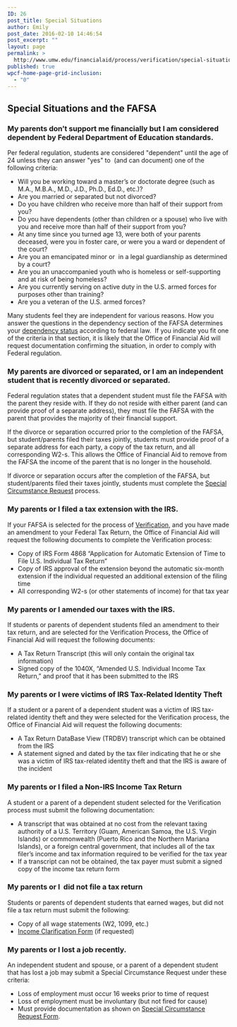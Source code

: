 ```yaml
---
ID: 26
post_title: Special Situations
author: Emily
post_date: 2016-02-10 14:46:54
post_excerpt: ""
layout: page
permalink: >
  http://www.umw.edu/financialaid/process/verification/special-situations/
published: true
wpcf-home-page-grid-inclusion:
  - "0"
---
```

<h2>Special Situations and the FAFSA</h2>
<h3>My parents don’t support me financially but I am considered dependent by Federal Department of Education standards.</h3>
Per federal regulation, students are considered "dependent" until the age of 24 unless they can answer "yes" to  (and can document) one of the following criteria:
<ul>
	<li>Will you be working toward a master’s or doctorate degree (such as M.A., M.B.A., M.D., J.D., Ph.D., Ed.D., etc.)?</li>
	<li>Are you married or separated but not divorced?</li>
	<li>Do you have children who receive more than half of their support from you?</li>
	<li>Do you have dependents (other than children or a spouse) who live with you and receive more than half of their support from you?</li>
	<li>At any time since you turned age 13, were both of your parents deceased, were you in foster care, or were you a ward or dependent of the court?</li>
	<li>Are you an emancipated minor or  in a legal guardianship as determined by a court?</li>
	<li>Are you an unaccompanied youth who is homeless or self-supporting and at risk of being homeless?</li>
	<li>Are you currently serving on active duty in the U.S. armed forces for purposes other than training?</li>
	<li>Are you a veteran of the U.S. armed forces?</li>
</ul>
Many students feel they are independent for various reasons. How you answer the questions in the dependency section of the FAFSA determines your <a href="https://studentaid.ed.gov/sa/fafsa/filling-out/dependency">dependency status</a> according to federal law.  If you indicate you fit one of the criteria in that section, it is likely that the Office of Financial Aid will request documentation confirming the situation, in order to comply with Federal regulation.
<h3>My parents are divorced or separated, or I am an independent student that is recently divorced or separated.</h3>
Federal regulation states that a dependent student must file the FAFSA with the parent they reside with. If they do not reside with either parent (and can provide proof of a separate address), they must file the FAFSA with the parent that provides the majority of their financial support.

If the divorce or separation occurred prior to the completion of the FAFSA, but student/parents filed their taxes jointly, students must provide proof of a separate address for each party, a copy of the tax return, and all corresponding W2-s. This allows the Office of Financial Aid to remove from the FAFSA the income of the parent that is no longer in the household.

If divorce or separation occurs after the completion of the FAFSA, but student/parents filed their taxes jointly, students must complete the <a href="http://www.umw.edu/financialaid/financial-aid-eligibility/special-circumstance-request/">Special Circumstance Request</a> process.
<h3>My parents or I filed a tax extension with the IRS.</h3>
If your FAFSA is selected for the process of <a href="https://studentaid.ed.gov/sa/fafsa/next-steps#verification">Verification</a>, and you have made an amendment to your Federal Tax Return, the Office of Financial Aid will request the following documents to complete the Verification process:
<ul>
	<li>Copy of IRS Form 4868 “Application for Automatic Extension of Time to File U.S. Individual Tax Return”</li>
	<li>Copy of IRS approval of the extension beyond the automatic six-month extension if the individual requested an additional extension of the filing time</li>
	<li>All corresponding W2-s (or other statements of income) for that tax year</li>
</ul>
<h3>My parents or I amended our taxes with the IRS.</h3>
If students or parents of dependent students filed an amendment to their tax return, and are selected for the Verification Process, the Office of Financial Aid will request the following documents:
<ul>
	<li>A Tax Return Transcript (this will only contain the original tax information)</li>
	<li>Signed copy of the 1040X, “Amended U.S. Individual Income Tax Return,” and proof that it has been submitted to the IRS</li>
</ul>
<h3>My parents or I were victims of IRS Tax-Related Identity Theft</h3>
If a student or a parent of a dependent student was a victim of IRS tax-related identity theft and they were selected for the Verification process, the Office of Financial Aid will request the following documents:
<ul>
	<li>A Tax Return DataBase View (TRDBV) transcript which can be obtained from the IRS</li>
	<li>A statement signed and dated by the tax filer indicating that he or she was a victim of IRS tax-related identity theft and that the IRS is aware of the incident</li>
</ul>
<h3>My parents or I filed a Non-IRS Income Tax Return</h3>
A student or a parent of a dependent student selected for the Verification process must submit the following documentation:
<ul>
	<li>A transcript that was obtained at no cost from the relevant taxing authority of a U.S. Territory (Guam, American Samoa, the U.S. Virgin Islands) or commonwealth (Puerto Rico and the Northern Mariana Islands), or a foreign central government, that includes all of the tax filer’s income and tax information required to be verified for the tax year</li>
	<li>If a transcript can not be obtained, the tax payer must submit a signed copy of the income tax return form</li>
</ul>
<h3>My parents or I  did not file a tax return</h3>
Students or parents of dependent students that earned wages, but did not file a tax return must submit the following:
<ul>
	<li>Copy of all wage statements (W2, 1099, etc.)</li>
	<li><a href="http://www.umw.edu/financialaid/wp-content/uploads/sites/31/2016/02/Income-Clarification-Form.doc" rel="">Income Clarification Form</a> (if requested)</li>
</ul>
<h3>My parents or I lost a job recently.</h3>
An independent student and spouse, or a parent of a dependent student that has lost a job may submit a Special Circumstance Request under these criteria:
<ul>
	<li>Loss of employment must occur 16 weeks prior to time of request</li>
	<li>Loss of employment must be involuntary (but not fired for cause)</li>
	<li>Must provide documentation as shown on <a href="http://www.umw.edu/financialaid/wp-content/uploads/sites/31/2016/02/Special-Circumstance-Request-Form.doc" rel="">Special Circumstance Request Form</a>.</li>
</ul>